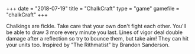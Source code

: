 +++
date = "2018-07-19"
title = "ChalkCraft"
type = "game"
gamefile = "chalkCraft"
+++

Chalkings are fickle. Take care that your own don't fight each other. You'll be able to draw 3 more every minute you last. Lines of vigor deal double damage after a reflection so try to bounce them, but take aim! They can hit your units too. Inspired by "The Rithmatist" by Brandon Sanderson.   